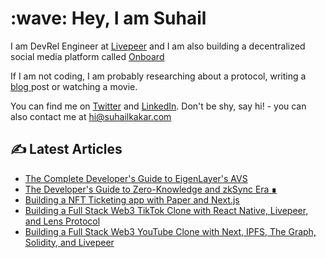 
<h1 align="left" id="suhailkakar-title">:wave: Hey, I am Suhail</h1>
  <p>
      I am DevRel Engineer at <a href="https://livepeer.org">Livepeer</a> and I
      am also building a decentralized social media platform called
      <a href="https://twitter.com/Onboard_HQ">Onboard</a>
    </p>
    <p>
      If I am not coding, I am probably researching about a protocol, writing a
      <a href="https://blog.suhailkakar.com"> blog </a> post or watching a
      movie.
    </p>
    <p>
      You can find me on
      <a href="https://twitter.com/suhailkakar">Twitter</a> and
      <a href="https://www.linkedin.com/in/suhailkakar/">LinkedIn</a>. Don't be
      shy, say hi! - you can also contact me at
      <a href="mailto:hi@suhailkakar.com"> hi@suhailkakar.com </a>
    </p>

## ✍️ Latest Articles 
<!-- BLOG-POST-LIST:START -->
- [The Complete Developer&#39;s Guide to EigenLayer&#39;s AVS](https://blog.suhailkakar.com/the-complete-developers-guide-to-eigenlayers-avs)
- [The Developer&#39;s Guide to Zero-Knowledge and zkSync Era ∎](https://blog.suhailkakar.com/the-developers-guide-to-zero-knowledge-and-zksync-era)
- [Building a NFT Ticketing app with Paper and Next.js](https://blog.suhailkakar.com/building-a-nft-ticketing-app-with-paper-and-nextjs)
- [Building a Full Stack Web3 TikTok Clone with React Native, Livepeer, and Lens Protocol](https://blog.suhailkakar.com/building-a-full-stack-web3-tiktok-clone-with-react-native-livepeer-and-lens-protocol)
- [Building a Full Stack Web3 YouTube Clone with Next, IPFS, The Graph,  Solidity, and Livepeer](https://blog.suhailkakar.com/building-a-full-stack-web3-youtube-clone-with-next-ipfs-the-graph-solidity-and-livepeer)
<!-- BLOG-POST-LIST:END -->




